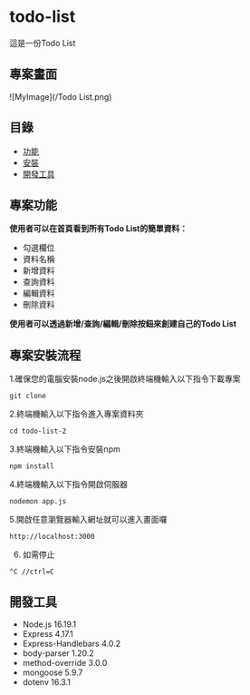 # todo-list

這是一份Todo List

## 專案畫面
![MyImage](/Todo List.png)

## 目錄
- [功能](#專案功能)
- [安裝](#專案安裝流程)
- [開發工具](#開發工具)

## 專案功能
**使用者可以在首頁看到所有Todo List的簡單資料：**
  * 勾選欄位
  * 資料名稱
  * 新增資料
  * 查詢資料
  * 編輯資料
  * 刪除資料
  
**使用者可以透過新增/查詢/編輯/刪除按鈕來創建自己的Todo List**

## 專案安裝流程
1.確保您的電腦安裝node.js之後開啟終端機輸入以下指令下載專案
```
git clone 
```
2.終端機輸入以下指令進入專案資料夾
```
cd todo-list-2
```
3.終端機輸入以下指令安裝npm
```
npm install
```
4.終端機輸入以下指令開啟伺服器
```
nodemon app.js
```
5.開啟任意瀏覽器輸入網址就可以進入畫面囉
```
http://localhost:3000
```
6. 如需停止
```
^C //ctrl=C
```

## 開發工具
+ Node.js 16.19.1
+ Express 4.17.1
+ Express-Handlebars 4.0.2
+ body-parser	1.20.2
+ method-override	3.0.0
+ mongoose 5.9.7
+ dotenv	16.3.1
